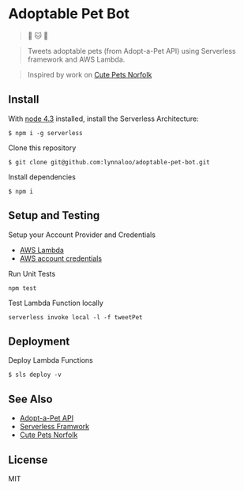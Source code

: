 # Adoptable Pet Bot

> :feet: :cat: :dog: 

> Tweets adoptable pets (from Adopt-a-Pet API) using Serverless framework and AWS Lambda.

> Inspired by work on [Cute Pets Norfolk](https://github.com/Code4HR/CutiesInHamptonRoads)

## Install

With [node 4.3](https://nodejs.org/) installed, install the Serverless Architecture:

```
$ npm i -g serverless
```

Clone this repository

```
$ git clone git@github.com:lynnaloo/adoptable-pet-bot.git
```

Install dependencies

```
$ npm i
```

## Setup and Testing

Setup your Account Provider and Credentials

*   [AWS Lambda](https://serverless.com/framework/docs/providers/aws/setup)
*   [AWS account credentials](https://serverless.com/framework/docs/providers/aws/guide/credentials)

Run Unit Tests
```
npm test
```

Test Lambda Function locally
```
serverless invoke local -l -f tweetPet
```

## Deployment

Deploy Lambda Functions

```
$ sls deploy -v
```

## See Also

*   [Adopt-a-Pet API](https://github.com/lynnaloo/adopt-a-pet)
*   [Serverless Framwork](http://www.serverless.com)
*   [Cute Pets Norfolk](https://github.com/Code4HR/CutiesInHamptonRoads)

## License

MIT

